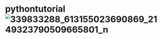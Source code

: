 # pythontutorial![339833288_613155023690869_2149323790509665801_n](https://github.com/Vikramsri-s/pythontutorial/assets/139950736/f2c78b26-db5f-42b5-927a-543303da0215)

